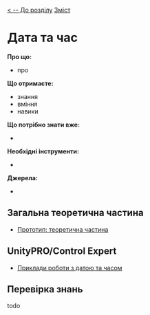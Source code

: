 [< -- До розділу](../README.md)         [Зміст](../../contents.md)

# Дата та час

**Про що:**

- про 

**Що отримаєте:**

- знання 
- вміння 
- навики 

**Що потрібно знати вже:**

- 

**Необхідні інструменти:**

- 

**Джерела:** 

- 

## Загальна теоретична частина

- [Прототип: теоретична частина](teor.md)

## UnityPRO/Control Expert

- [Приклади роботи з датою та часом](exmplun.md)



## Перевірка знань

todo